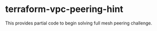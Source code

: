 # terraform-vpc-peering-hint
This provides partial code to begin solving full mesh peering challenge.
